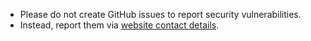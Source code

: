 - Please do not create GitHub issues to report security vulnerabilities.
- Instead, report them via [website contact details](#).